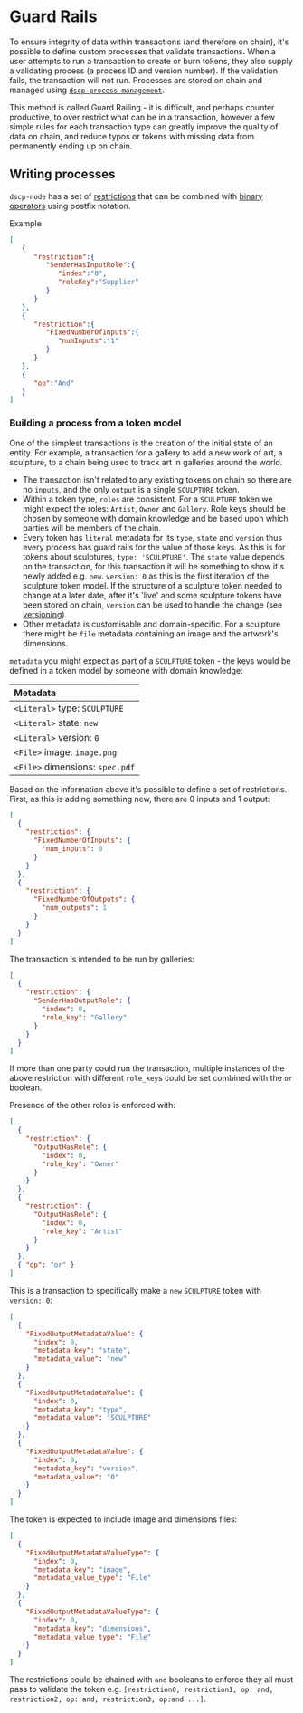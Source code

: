 # Guard Rails

To ensure integrity of data within transactions (and therefore on chain), it's possible to define custom processes that validate transactions. When a user attempts to run a transaction to create or burn tokens, they also supply a validating process (a process ID and version number). If the validation fails, the transaction will not run. Processes are stored on chain and managed using [`dscp-process-management`](https://github.com/digicatapult/dscp-process-management/).

This method is called Guard Railing - it is difficult, and perhaps counter productive, to over restrict what can be in a transaction, however a few simple rules for each transaction type can greatly improve the quality of data on chain, and reduce typos or tokens with missing data from permanently ending up on chain.

## Writing processes

`dscp-node` has a set of [restrictions](https://github.com/digicatapult/dscp-node/#restrictions) that can be combined with [binary operators](https://github.com/digicatapult/dscp-node/#binary-operations) using postfix notation.

Example

```JSON
[
   {
      "restriction":{
         "SenderHasInputRole":{
            "index":"0",
            "roleKey":"Supplier"
         }
      }
   },
   {
      "restriction":{
         "FixedNumberOfInputs":{
            "numInputs":"1"
         }
      }
   },
   {
      "op":"And"
   }
]
```

### Building a process from a token model

One of the simplest transactions is the creation of the initial state of an entity. For example, a transaction for a gallery to add a new work of art, a sculpture, to a chain being used to track art in galleries around the world.

- The transaction isn't related to any existing tokens on chain so there are no `inputs`, and the only `output` is a single `SCULPTURE` token.
- Within a token type, `roles` are consistent. For a `SCULPTURE` token we might expect the roles: `Artist`, `Owner` and `Gallery`. Role keys should be chosen by someone with domain knowledge and be based upon which parties will be members of the chain.
- Every token has `literal` metadata for its `type`, `state` and `version` thus every process has guard rails for the value of those keys. As this is for tokens about sculptures, `type: 'SCULPTURE'`. The `state` value depends on the transaction, for this transaction it will be something to show it's newly added e.g. `new`. `version: 0` as this is the first iteration of the sculpture token model. If the structure of a sculpture token needed to change at a later date, after it's 'live' and some sculpture tokens have been stored on chain, `version` can be used to handle the change (see [versioning](./bestPractice.md#versioning)).
- Other metadata is customisable and domain-specific. For a sculpture there might be `file` metadata containing an image and the artwork's dimensions.

`metadata` you might expect as part of a `SCULPTURE` token - the keys would be defined in a token model by someone with domain knowledge:

| Metadata                        |
| :------------------------------ |
| `<Literal>` type: `SCULPTURE`   |
| `<Literal>` state: `new`        |
| `<Literal>` version: `0`        |
| `<File>` image: `image.png`     |
| `<File>` dimensions: `spec.pdf` |

Based on the information above it's possible to define a set of restrictions. First, as this is adding something new, there are 0 inputs and 1 output:

```json
[
  {
    "restriction": {
      "FixedNumberOfInputs": {
        "num_inputs": 0
      }
    }
  },
  {
    "restriction": {
      "FixedNumberOfOutputs": {
        "num_outputs": 1
      }
    }
  }
]
```

The transaction is intended to be run by galleries:

```json
[
  {
    "restriction": {
      "SenderHasOutputRole": {
        "index": 0,
        "role_key": "Gallery"
      }
    }
  }
]
```

If more than one party could run the transaction, multiple instances of the above restriction with different `role_key`s could be set combined with the `or` boolean.

Presence of the other roles is enforced with:

```json
[
  {
    "restriction": {
      "OutputHasRole": {
        "index": 0,
        "role_key": "Owner"
      }
    }
  },
  {
    "restriction": {
      "OutputHasRole": {
        "index": 0,
        "role_key": "Artist"
      }
    }
  },
  { "op": "or" }
]
```

This is a transaction to specifically make a `new` `SCULPTURE` token with `version: 0`:

```json
[
  {
    "FixedOutputMetadataValue": {
      "index": 0,
      "metadata_key": "state",
      "metadata_value": "new"
    }
  },
  {
    "FixedOutputMetadataValue": {
      "index": 0,
      "metadata_key": "type",
      "metadata_value": "SCULPTURE"
    }
  },
  {
    "FixedOutputMetadataValue": {
      "index": 0,
      "metadata_key": "version",
      "metadata_value": "0"
    }
  }
]
```

The token is expected to include image and dimensions files:

```json
[
  {
    "FixedOutputMetadataValueType": {
      "index": 0,
      "metadata_key": "image",
      "metadata_value_type": "File"
    }
  },
  {
    "FixedOutputMetadataValueType": {
      "index": 0,
      "metadata_key": "dimensions",
      "metadata_value_type": "File"
    }
  }
]
```

The restrictions could be chained with `and` booleans to enforce they all must pass to validate the token e.g. `[restriction0, restriction1, op: and, restriction2, op: and, restriction3, op:and ...]`.
